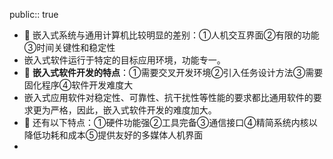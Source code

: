 public:: true

- 🔵 嵌入式系统与通用计算机比较明显的差别：①人机交互界面②有限的功能③时间关键性和稳定性
- 嵌入式软件运行于特定的目标应用环境，功能专一。
- 🔵 **嵌入式软件开发的特点**：①需要交叉开发环境②引入任务设计方法③需要固化程序④软件开发难度大
- 嵌入式应用软件对稳定性、可靠性、抗干扰性等性能的要求都比通用软件的要求更为严格，因此，嵌入式软件开发的难度加大。
- 🔵 还有以下特点：①硬件功能强②工具完备③通信接口④精简系统内核以降低功耗和成本⑤提供友好的多媒体人机界面
-